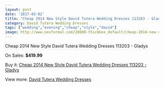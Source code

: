 ```yaml
---
layout: post
date: '2017-03-02'
title: "Cheap 2014 New Style David Tutera Wedding Dresses 113203 - Gladys"
category: David Tutera Wedding Dresses
tags: ["wedding","evening","cheap","style","david"]
image: http://www.neoformal.com/20888-thickbox_default/cheap-2014-new-style-david-tutera-wedding-dresses-113203-gladys.jpg
---
```

Cheap 2014 New Style David Tutera Wedding Dresses 113203 - Gladys

On Sales: **$419.99**
<a href="https://www.neoformal.com/en/david-tutera-wedding-dresses-2014/6712-cheap-2014-new-style-david-tutera-wedding-dresses-113203-gladys.html"><amp-img layout="responsive" width="600" height="600" src="//www.neoformal.com/20888-thickbox_default/cheap-2014-new-style-david-tutera-wedding-dresses-113203-gladys.jpg" alt="Cheap 2014 New Style David Tutera Wedding Dresses 113203 - Gladys 0" /></a>
<a href="https://www.neoformal.com/en/david-tutera-wedding-dresses-2014/6712-cheap-2014-new-style-david-tutera-wedding-dresses-113203-gladys.html"><amp-img layout="responsive" width="600" height="600" src="//www.neoformal.com/20889-thickbox_default/cheap-2014-new-style-david-tutera-wedding-dresses-113203-gladys.jpg" alt="Cheap 2014 New Style David Tutera Wedding Dresses 113203 - Gladys 1" /></a>

Buy it: [Cheap 2014 New Style David Tutera Wedding Dresses 113203 - Gladys](https://www.neoformal.com/en/david-tutera-wedding-dresses-2014/6712-cheap-2014-new-style-david-tutera-wedding-dresses-113203-gladys.html "Cheap 2014 New Style David Tutera Wedding Dresses 113203 - Gladys")

View more: [David Tutera Wedding Dresses](https://www.neoformal.com/en/97-david-tutera-wedding-dresses-2014 "David Tutera Wedding Dresses")